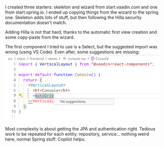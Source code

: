 I created three starters: skeleton and wizard from start.vaadin.com and one from start.spring.io.
I ended up copying things from the wizard to the spring one. Skeleton adds lots of stuff, but then following the Hilla security documentation doesn't match.

Adding Hilla is not that hard, thanks to the automatic first view creation and some copy-paste from the wizard.

The first component I tried to use is a Select, but the suggested import was wrong (using VS Code).
Even after, some suggestions are missing:
![Missing Suggestion](missing-suggestion.png)

Most complexity is about getting the JPA and authentication right. Tedious work to be repeated for each entity: repository, service... nothing weird here, normal Spring stuff. Copilot helps.
